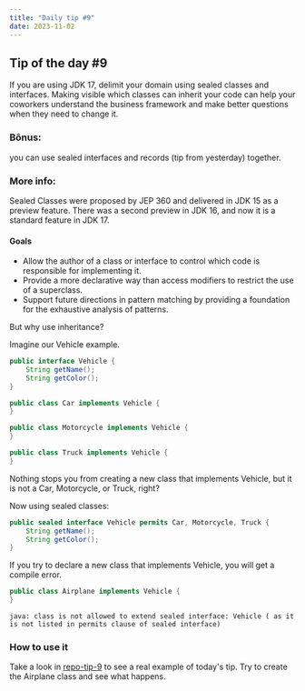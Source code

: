 ```yaml
---
title: "Daily tip #9"
date: 2023-11-02
---
```


## Tip of the day #9

If you are using JDK 17, delimit your domain using sealed classes and interfaces. 
Making visible which classes can inherit your code can help your coworkers understand the business framework and make better questions when they need to change it.

### Bônus: 

you can use sealed interfaces and records (tip from yesterday) together.

### More info:

Sealed Classes were proposed by JEP 360 and delivered in JDK 15 as a preview feature.
There was a second preview in JDK 16, and now it is a standard feature in JDK 17.

#### Goals
* Allow the author of a class or interface to control which code is responsible for implementing it.
* Provide a more declarative way than access modifiers to restrict the use of a superclass.
* Support future directions in pattern matching by providing a foundation for the exhaustive analysis of patterns.


But why use inheritance?

Imagine our Vehicle example.

```java
public interface Vehicle {
    String getName();
    String getColor();
}

public class Car implements Vehicle {
}

public class Motorcycle implements Vehicle {
}

public class Truck implements Vehicle {
}
```
Nothing stops you from creating a new class that implements Vehicle, but it is not a Car, Motorcycle, or Truck, right?

Now using sealed classes:

```java
public sealed interface Vehicle permits Car, Motorcycle, Truck {
    String getName();
    String getColor();
}
```

If you try to declare a new class that implements Vehicle, 
you will get a compile error.

```java
public class Airplane implements Vehicle {
}
```

```shell
java: class is not allowed to extend sealed interface: Vehicle ( as it is not listed in permits clause of sealed interface)
```


### How to use it

Take a look in [repo-tip-9](https://github.com/brunobaiano/tip-of-the-day/tree/main/tip-9) to see a real example of today's tip.
Try to create the Airplane class and see what happens.